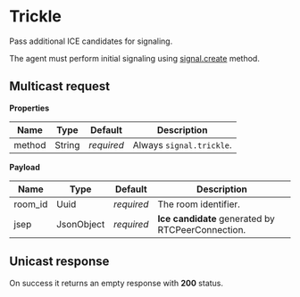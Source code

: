 # Trickle

Pass additional ICE candidates for signaling.

The agent must perform initial signaling using [signal.create](./create.md) method.


## Multicast request

**Properties**

Name   | Type   | Default    | Description
------ | ------ | ---------- | -----------------------
method | String | _required_ | Always `signal.trickle`.

**Payload**

Name    | Type       | Default    | Description
--------| ---------- | ---------- | -------------------------------------------------
room_id | Uuid       | _required_ | The room identifier.
jsep    | JsonObject | _required_ | **Ice candidate** generated by RTCPeerConnection.


## Unicast response

On success it returns an empty response with **200** status.
